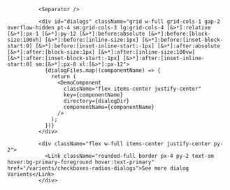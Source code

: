               <Separator />

              <div id="dialogs" className="grid w-full grid-cols-1 gap-2 overflow-hidden pt-4 sm:grid-cols-3 lg:grid-cols-4 [&>*]:relative [&>*]:px-1 [&>*]:py-12 [&>*]:before:absolute [&>*]:before:[block-size:100vh] [&>*]:before:[inline-size:1px] [&>*]:before:[inset-block-start:0] [&>*]:before:[inset-inline-start:-1px] [&>*]:after:absolute [&>*]:after:[block-size:1px] [&>*]:after:[inline-size:100vw] [&>*]:after:[inset-block-start:-1px] [&>*]:after:[inset-inline-start:0] sm:[&>*]:px-8 xl:[&>*]:px-12">
                {dialogFiles.map((componentName) => {
                  return (
                    <DemoComponent
                      className="flex items-center justify-center"
                      key={componentName}
                      directory={dialogDir}
                      componentName={componentName}
                    />
                  );
                })}
              </div>

              <div className="flex w-full items-center justify-center py-2">
                <Link className="rounded-full border px-4 py-2 text-sm hover:bg-primary-foreground hover:text-primary" href="/varients/checkboxes-radios-dialogs">See more dialog Varients</Link>
              </div>